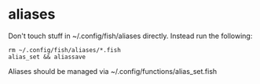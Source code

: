 # aliases

Don't touch stuff in ~/.config/fish/aliases directly. Instead run the following:

```fish
rm ~/.config/fish/aliases/*.fish
alias_set && aliassave
```

Aliases should be managed via ~/.config/functions/alias_set.fish
